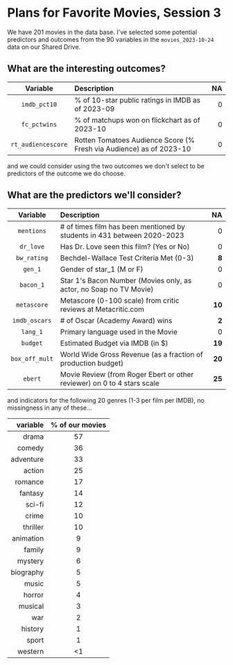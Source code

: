 # Plans for Favorite Movies, Session 3

We have 201 movies in the data base. I've selected some potential predictors and outcomes from the 90 variables in the `movies_2023-10-24` data on our Shared Drive.

## What are the interesting outcomes?

Variable | Description | NA
:-------------: | :------------------------------------------------------------------ | ---:
`imdb_pct10` | % of 10-star public ratings in IMDB as of 2023-09 | 0
`fc_pctwins` | % of matchups won on flickchart as of 2023-10 | 0
`rt_audiencescore` | Rotten Tomatoes Audience Score (% Fresh via Audience) as of 2023-10 | 0

and we could consider using the two outcomes we don't select to be predictors of the outcome we do choose.

## What are the predictors we'll consider?

Variable | Description | NA
:-------------: | :------------------------------------------------------------------ | ---:
`mentions` | # of times film has been mentioned by students in 431 between 2020-2023 | 0
`dr_love` | Has Dr. Love seen this film? (Yes or No) | 0
`bw_rating` | Bechdel-Wallace Test Criteria Met (0-3) | **8**
`gen_1` | Gender of star_1 (M or F) | 0
`bacon_1` | Star 1's Bacon Number (Movies only, as actor, no Soap no TV Movie) | 0
`metascore` | Metascore (0-100 scale) from critic reviews at Metacritic.com | **10**
`imdb_oscars` | # of Oscar (Academy Award) wins | **2**
`lang_1` | Primary language used in the Movie | 0
`budget` | Estimated Budget via IMDB (in $) | **19**
`box_off_mult` | World Wide Gross Revenue (as a fraction of production budget) | **20**
`ebert` | Movie Review (from Roger Ebert or other reviewer) on 0 to 4 stars scale | **25**



and indicators for the following 20 genres (1-3 per film per IMDB), no missingness in any of these...

variable | % of our movies
---------: | :----------:
drama | 57
comedy | 36
adventure | 33
action | 25
romance | 17
fantasy | 14
sci-fi | 12
crime | 10
thriller | 10
animation | 9
family | 9
mystery | 6
biography | 5
music | 5
horror | 4
musical | 3
war | 2
history | 1
sport | 1
western | <1


